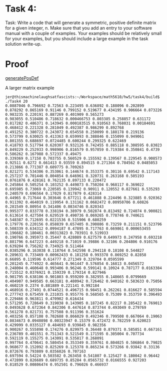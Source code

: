 # Task 4:
Task: Write a code that will generate a symmetric, positive definite matrix for a given integer, n. Make sure that you add an entry to your software manual with a couple of examples. Your examples should be relatively small for your examples, but you should include a large example in the task solution write-up.
# Proof
[generatePosDef](https://thedegreeisalie.github.io/softwareManual/generatePosDef)

A larger matrix example

	jer@thismachinelaughsatfascists:~/Workspace/math5610/hw5/task4/build$ ./Task4 20
	0.0887046 0.796692 0.72563 0.223495 0.636892 0.188096 0.202899 0.878292 0.865169 0.91146 0.799152 0.519677 0.434195 0.906664 0.873226 0.983235 0.220191 0.887269 0.401909 0.565273 
	0.983055 0.510486 0.718632 0.000466753 0.803385 0.258857 0.631172 0.817282 0.486371 0.143945 0.000183515 0.910563 0.768031 0.00184691 0.468412 0.221328 0.281049 0.492387 0.986299 0.892768 
	0.491252 0.380722 0.243072 0.654558 0.250099 0.188178 0.219136 0.573799 0.630025 0.413363 0.659993 0.388846 0.155099 0.949061 0.801355 0.688697 0.0724485 0.600244 0.299325 0.622469 
	0.418793 0.517794 0.620307 0.932126 0.742455 0.885118 0.308595 0.83023 0.849229 0.252933 0.998906 0.816579 0.957059 0.719384 0.350841 0.4739 0.586262 0.167988 0.572337 0.49475 
	0.339369 0.17158 0.703755 0.560529 0.155592 0.139567 0.229545 0.908573 0.92511 0.6272 0.661413 0.93559 0.894515 0.271364 0.784562 0.0485053 0.213866 0.771387 0.609775 0.709263 
	0.821271 0.534306 0.353061 0.144674 0.353375 0.30116 0.69542 0.117143 0.257237 0.701446 0.804854 0.646961 0.320731 0.263168 0.505193 0.0761876 0.428161 0.762135 0.897133 0.220472 
	0.245864 0.505254 0.103252 0.449873 0.750204 0.968117 0.369022 0.695985 0.73069 0.220585 0.139942 0.90911 0.120552 0.827661 0.535293 0.240579 0.696564 0.17029 0.817879 0.428314 
	0.44965 0.717644 0.303646 0.677211 0.461888 0.224496 0.323885 0.920362 0.911392 0.464019 0.119954 0.131162 0.0682472 0.00950706 0.60826 0.281549 0.80954 0.341406 0.0834746 0.820343 
	0.995377 0.833778 0.338194 0.38979 0.502874 0.813492 0.724074 0.900821 0.613614 0.427504 0.629519 0.490736 0.069265 0.778746 0.740621 0.548387 0.712695 0.0221536 0.515906 0.680259 
	0.179776 0.220156 0.858839 0.657405 0.390886 0.73259 0.211151 0.523796 0.508339 0.634312 0.0994187 0.47895 0.717763 0.669861 0.000653455 0.196682 0.180461 0.00313823 0.703931 0.519933 
	0.190766 0.395973 0.35447 0.428089 0.627579 0.649973 0.247958 0.693218 0.881796 0.647223 0.449218 0.71019 0.39886 0.32106 0.204806 0.910176 0.639204 0.756282 0.734925 0.511464 
	0.0385296 0.163038 0.118764 0.542598 0.294118 0.18108 0.544827 0.289631 0.733469 0.00962433 0.181258 0.993378 0.869252 0.82858 0.66895 0.119596 0.614777 0.271349 0.329704 0.0595599 
	0.201245 0.774922 0.465641 0.961447 0.576854 0.16813 0.0456572 0.248004 0.460648 0.993406 0.96246 0.599141 0.10924 0.787177 0.0163384 0.715512 0.0376921 0.159339 0.179314 0.827946 
	0.901795 0.638106 0.901803 0.959209 0.382955 0.148665 0.0799669 0.404907 0.949585 0.663181 0.480942 0.726462 0.940162 0.583633 0.75056 0.460219 0.2374 0.881889 0.221141 0.992184 
	0.468916 0.27491 0.0744521 0.496715 0.98451 0.262261 0.816627 0.585594 0.277743 0.675459 0.231035 0.955776 0.568565 0.75309 0.353759 0.396493 0.229466 0.963811 0.470902 0.616434 
	0.571295 0.728649 0.319038 0.143905 0.187245 0.82217 0.285422 0.769013 0.0493628 0.672364 0.842306 0.447614 0.873744 0.493049 0.279769 0.561278 0.821731 0.757508 0.911396 0.351624 
	0.403256 0.857108 0.702688 0.866029 0.492346 0.799508 0.667064 0.19063 0.0834673 0.0940898 0.00323947 0.15379 0.472472 0.782259 0.620023 0.429999 0.0335127 0.484693 0.939845 0.982356 
	0.900267 0.555898 0.174276 0.829975 0.36448 0.879371 0.585851 0.667161 0.236789 0.401551 0.751343 0.521549 0.171595 0.305004 0.707734 0.592119 0.155275 0.143091 0.535817 0.268091 
	0.997764 0.470641 0.580454 0.353349 0.359761 0.804025 0.506864 0.79025 0.968677 0.152092 0.825269 0.125378 0.865234 0.573266 0.93842 0.33136 0.872676 0.793809 0.0356026 0.707163 
	0.697594 0.54224 0.503582 0.263458 0.541807 0.125427 0.180042 0.96442 0.472899 0.826689 0.689735 0.85284 0.0565732 0.0166555 0.927203 0.818529 0.00806474 0.952501 0.796026 0.466937
